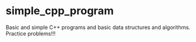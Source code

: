 # simple_cpp_program
Basic and simple C++ programs and basic data structures and algorithms.
Practice problems!!!
